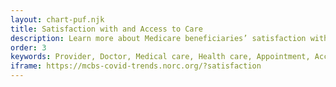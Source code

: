 ```yaml
---
layout: chart-puf.njk
title: Satisfaction with and Access to Care
description: Learn more about Medicare beneficiaries’ satisfaction with and access to care by year.
order: 3
keywords: Provider, Doctor, Medical care, Health care, Appointment, Access, Access to care, Availability, Financial security, Experiences with care, Cost, Sex, Gender, Age, Income, Race, Ethnicity, Education
iframe: https://mcbs-covid-trends.norc.org/?satisfaction
---
```

